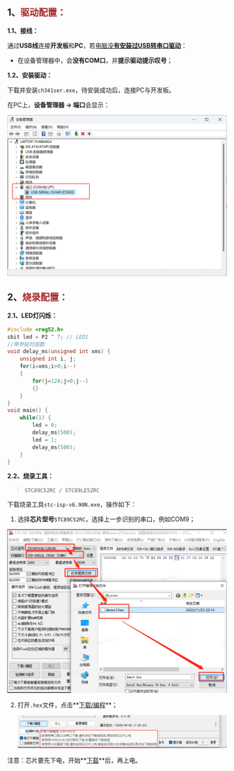 ## 1、<span style="color:brown">驱动配置：</span>

**1.1、接线：**

通过**USB线**连接**开发板**和**PC**，若<u>电脑没**有安装过USB转串口驱动**</u>：

- 在设备管理器中，会**没有COM口**，并**提示驱动提示叹号**；

**1.2、安装驱动：**

下载并安装`ch341ser.exe`，待安装成功后，连接PC与开发板。

在PC上，**设备管理器 -> 端口**会显示：

<img src="https://raw.githubusercontent.com/root-bine/image/main/Typora-image/MCU13.png" alt="image-20250908165640931" style="zoom:50%;" />



## 2、<span style="color:brown">烧录配置：</span>

**2.1、LED灯闪烁：**

```C
#include <reg52.h>
sbit led = P2 ^ 7; // LED1
//带参延时函数
void delay_ms(unsigned int xms) {
    unsigned int i, j;
    for(i=xms;i>0;i--)
    {
        for(j=124;j>0;j--)
        {}
    }
}
void main() {
    while(1) {
        led = 0;
        delay_ms(500);
        led = 1;
        delay_ms(500);
    }
}
```

**2.2、烧录工具：**

> `STC89C52RC / STC89LE52RC` 

下载烧录工具`stc-isp-v6.90N.exe`，操作如下：

1. 选择**芯片型号**`STC89C52RC`，选择上一步识别的串口，例如COM9；

<img src="https://raw.githubusercontent.com/root-bine/image/main/Typora-image/MCU14.png" alt="image-20250908170254738" style="zoom:50%;" />

2. 打开`.hex`文件，点击**<u>下载/编程</u>**；

   <img src="https://raw.githubusercontent.com/root-bine/image/main/Typora-image/MCU15.png" alt="image-20250908171208650" style="zoom:80%;" />

注意：芯片要先下电，开始**<u>下载</u>**后，再上电。
